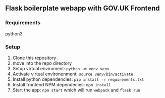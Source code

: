 ## Flask boilerplate webapp with GOV.UK Frontend

### Requirements
python3

### Setup 
1. Clone this repository
2. move into the repo directory 
3. Setup virtual enviroment: `python -m venv venv`
4. Activate virtual environenment: `source venv/bin/activate`
5. Install python dependencies: `pip install -r requirements.txt`
6. Install frontend NPM dependecies: `npm install`
7. Start the app: `npm start` which will run `webpack` and `flask run`